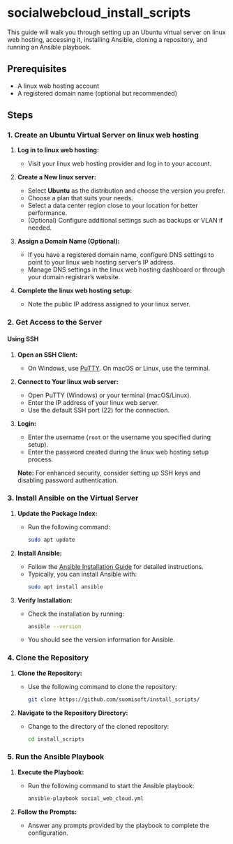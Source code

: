 # socialwebcloud_install_scripts
This guide will walk you through setting up an Ubuntu virtual server on linux web hosting, accessing it, installing Ansible, cloning a repository, and running an Ansible playbook.

## Prerequisites

- A linux web hosting account
- A registered domain name (optional but recommended)

## Steps

### 1. Create an Ubuntu Virtual Server on linux web hosting

1. **Log in to linux web hosting:**
   - Visit your linux web hosting provider and log in to your account.

2. **Create a New linux server:**
   - Select **Ubuntu** as the distribution and choose the version you prefer.
   - Choose a plan that suits your needs.
   - Select a data center region close to your location for better performance.
   - (Optional) Configure additional settings such as backups or VLAN if needed.

3. **Assign a Domain Name (Optional):**
   - If you have a registered domain name, configure DNS settings to point to your linux web hosting server’s IP address.
   - Manage DNS settings in the linux web hosting dashboard or through your domain registrar’s website.

4. **Complete the linux web hosting setup:**
   - Note the public IP address assigned to your linux server.

### 2. Get Access to the Server

#### Using SSH

1. **Open an SSH Client:**
   - On Windows, use [PuTTY](https://www.putty.org). On macOS or Linux, use the terminal.

2. **Connect to Your linux web server:**
   - Open PuTTY (Windows) or your terminal (macOS/Linux).
   - Enter the IP address of your linux web server.
   - Use the default SSH port (22) for the connection.

3. **Login:**
   - Enter the username (`root` or the username you specified during setup).
   - Enter the password created during the linux web hosting setup process.

   **Note:** For enhanced security, consider setting up SSH keys and disabling password authentication.

### 3. Install Ansible on the Virtual Server

1. **Update the Package Index:**
   - Run the following command:
     ```bash
     sudo apt update
     ```

2. **Install Ansible:**
   - Follow the [Ansible Installation Guide](https://docs.ansible.com/ansible/latest/installation_guide/intro_installation.html) for detailed instructions.
   - Typically, you can install Ansible with:
     ```bash
     sudo apt install ansible
     ```

3. **Verify Installation:**
   - Check the installation by running:
     ```bash
     ansible --version
     ```
   - You should see the version information for Ansible.

### 4. Clone the Repository

1. **Clone the Repository:**
   - Use the following command to clone the repository:
     ```bash
     git clone https://github.com/suomisoft/install_scripts/
     ```

2. **Navigate to the Repository Directory:**
   - Change to the directory of the cloned repository:
     ```bash
     cd install_scripts
     ```

### 5. Run the Ansible Playbook

1. **Execute the Playbook:**
   - Run the following command to start the Ansible playbook:
     ```bash
     ansible-playbook social_web_cloud.yml
     ```

2. **Follow the Prompts:**
   - Answer any prompts provided by the playbook to complete the configuration.
